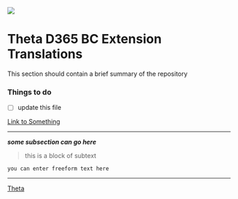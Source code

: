 ![](https://avatars0.githubusercontent.com/u/2897191?s=70&v=4)

<!-- https://guides.github.com/pdfs/markdown-cheatsheet-online.pdf -->

# Theta D365 BC Extension Translations

This section should contain a brief summary of the repository

### Things to do

- [ ] update this file

[Link to Something](https://theta.co.nz)

---
***some subsection can go here***

> this is a block of subtext

    you can enter freeform text here

---

[Theta](https://theta.co.nz)
